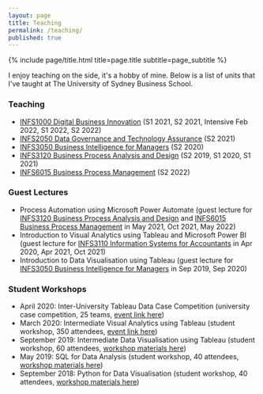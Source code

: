 ```yaml
---
layout: page
title: Teaching
permalink: /teaching/
published: true
---
```


<div class="page" markdown="1">

{% include page/title.html title=page.title subtitle=page_subtitle %}

I enjoy teaching on the side, it's a hobby of mine. Below is a list of units that I've taught at The University of Sydney Business School.

### Teaching

- [INFS1000 Digital Business Innovation](https://www.sydney.edu.au/units/INFS1000) (S1 2021, S2 2021, Intensive Feb 2022, S1 2022, S2 2022)
- [INFS2050 Data Governance and Technology Assurance](https://www.sydney.edu.au/units/INFS2050) (S2 2021)
- [INFS3050 Business Intelligence for Managers](https://www.sydney.edu.au/units/INFS3050) (S2 2020)
- [INFS3120 Business Process Analysis and Design](https://www.sydney.edu.au/units/INFS2020) (S2 2019, S1 2020, S1 2021)
- [INFS6015 Business Process Management](https://www.sydney.edu.au/units/INFS6015) (S2 2022)

### Guest Lectures

- Process Automation using Microsoft Power Automate (guest lecture for [INFS3120 Business Process Analysis and Design](https://www.sydney.edu.au/units/INFS3120) and [INFS6015 Business Process Management](https://www.sydney.edu.au/units/INFS6015) in May 2021, Oct 2021, May 2022)
- Introduction to Visual Analytics using Tableau and Microsoft Power BI (guest lecture for [INFS3110 Information Systems for Accountants](https://www.sydney.edu.au/units/INFS3110) in Apr 2020, Apr 2021, Oct 2021)
- Introduction to Data Visualisation using Tableau (guest lecture for [INFS3050 Business Intelligence for Managers](https://www.sydney.edu.au/units/INFS3050) in Sep 2019, Sep 2020)


### Student Workshops
- April 2020: Inter-University Tableau Data Case Competition (university case competition, 25 teams, [event link here](https://usergroups.tableau.com/sydneydatacomp))
- March 2020: Intermediate Visual Analytics using Tableau (student workshop, 350 attendees, [event link here](https://usergroups.tableau.com/usyd))
- September 2019: Intermediate Data Visualisation using Tableau (student workshop, 60 attendees, [workshop materials here](https://jeffreycklo.github.io/workshops/))
- May 2019: SQL for Data Analysis (student workshop, 40 attendees, [workshop materials here](https://jeffreycklo.github.io/workshops/))
- September 2018: Python for Data Visualisation (student workshop, 40 attendees, [workshop materials here](https://jeffreycklo.github.io/workshops/))
